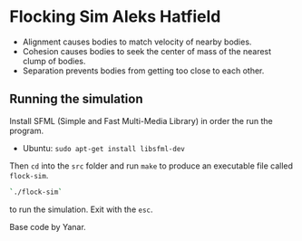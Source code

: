 # Flocking Sim Aleks Hatfield


- Alignment causes bodies to match velocity of nearby bodies.
- Cohesion causes bodies to seek the center of mass of the nearest clump of bodies.
- Separation prevents bodies from getting too close to each other.

## Running the simulation

Install SFML (Simple and Fast Multi-Media Library) in order the run the program.
- Ubuntu: `sudo apt-get install libsfml-dev`

Then `cd` into the `src` folder and run `make` to produce an executable file called `flock-sim`.

```bash
`./flock-sim`
```

to run the simulation. 
Exit with the `esc`.

Base code by Yanar.
